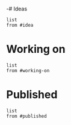 -# Ideas
```dataview  
list
from #idea
```

# Working on
```dataview  
list
from #working-on 
```

# Published
```dataview  
list
from #published 
```
